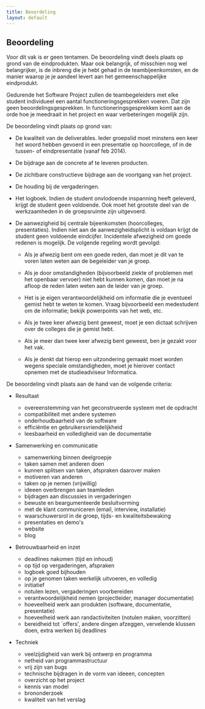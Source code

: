 ```yaml
---
title: Beoordeling
layout: default
---
```


## Beoordeling

Voor dit vak is er geen tentamen. De beoordeling vindt deels plaats op grond van de eindprodukten. Maar ook belangrijk, of misschien nog wel belangrijker, is de inbreng die je hebt gehad in de teambijeenkomsten, en de manier waarop je je aandeel levert aan het gemeenschappelijke eindprodukt.

Gedurende het Software Project zullen de teambegeleiders met elke student individueel een aantal functioneringsgesprekken voeren. Dat zijn geen beoordelingsgesprekken. In functioneringsgesprekken komt aan de orde hoe je meedraait in het project en waar verbeteringen mogelijk zijn.

De beoordeling vindt plaats op grond van:

* De kwaliteit van de deliverables. Ieder groepslid moet minstens een keer het woord hebben gevoerd in een presentatie op hoorcollege, of in de tussen- of eindpresentatie (vanaf feb 2014).

* De bijdrage aan de concrete af te leveren producten.

* De zichtbare constructieve bijdrage aan de voortgang van het project.

* De houding bij de vergaderingen.

* Het logboek. Indien de student onvlodoende inspanning heeft geleverd, krijgt de student geen voldoende. Ook moet het grootste deel van de werkzaamheden in de groepsruimte zijn uitgevoerd.

* De aanwezigheid bij centrale bijeenkomsten (hoorcolleges, presentaties). Indien niet aan de aanwezigheidsplicht is voldaan krijgt de student geen voldoende eindcijfer. Incidentele afwezigheid om goede redenen is mogelijk. De volgende regeling wordt gevolgd:
	- Als je afwezig bent om een goede reden, dan moet je dit van te voren laten weten aan de begeleider van je groep.

	- Als je door omstandigheden (bijvoorbeeld ziekte of problemen met het openbaar vervoer) niet hebt kunnen komen, dan moet je na afloop de reden laten weten aan de leider van je groep.

	- Het is je eigen verantwoordelijkheid om informatie die je eventueel gemist hebt te weten te komen. Vraag bijvoorbeeld een medestudent om de informatie; bekijk powerpoints van het web, etc.

	- Als je twee keer afwezig bent geweest, moet je een dictaat schrijven over de colleges die je gemist hebt.

	- Als je meer dan twee keer afwezig bent geweest, ben je gezakt voor het vak.

	- Als je denkt dat hierop een uitzondering gemaakt moet worden wegens speciale omstandigheden, moet je hierover contact opnemen met de studieadviseur Informatica.


De beoordeling vindt plaats aan de hand van de volgende criteria:

* Resultaat

    - overeenstemming van het geconstrueerde systeem met de opdracht
    - compatibiliteit met andere systemen
    - onderhoudbaarheid van de software
    - efficiëntie en gebruikersvriendelijkheid
    - leesbaarheid en volledigheid van de documentatie

* Samenwerking en communicatie

    - samenwerking binnen deelgroepje
	- taken samen met anderen doen
	- kunnen splitsen van taken, afspraken daarover maken
	- motiveren van anderen
	- taken op je nemen (vrijwillig)
	- ideeen overbrengen aan teamleden
	- bijdragen aan discussies in vergaderingen
	- bewuste en beargumenteerde besluitvorming
	- met de klant communiceren (email, interview, installatie)
	- waarschuwersrol in de groep, tijds- en kwaliteitsbewaking
	- presentaties en demo's
	- website
	- blog

* Betrouwbaarheid en inzet

    - deadlines nakomen (tijd en inhoud)
    - op tijd op vergaderingen, afspraken
    - logboek goed bijhouden
    - op je genomen taken werkelijk uitvoeren, en volledig
    - initiatief
    - notulen lezen, vergaderingen voorbereiden
    - verantwoordelijkheid nemen (projectleider, manager documentatie)
    - hoeveelheid werk aan produkten (software, documentatie, presentatie)
    - hoeveelheid werk aan randactiviteiten (notulen maken, voorzitten)
    - bereidheid tot `offers', andere dingen afzeggen, vervelende klussen doen, extra werken bij deadlines

* Techniek

    - veelzijdigheid van werk bij ontwerp en programma
    - netheid van programmastructuur
    - vrij zijn van bugs
    - technische bijdragen in de vorm van ideeen, concepten
    - overzicht op het project
    - kennis van model
    - brononderzoek
    - kwaliteit van het verslag
